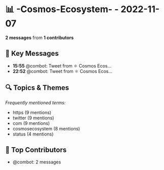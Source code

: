 # 📊 -Cosmos-Ecosystem- - 2022-11-07
**2 messages** from **1 contributors**

## 💬 Key Messages
- **15:55** @combot: [‌‌‌‌‎⁠](https://twitter.com/CosmosEcosystem/status/1589647827030138880)Tweet from ⚛️ Cosmos Ecos...
- **22:52** @combot: [‌‌‌‌‎⁠](https://twitter.com/CosmosEcosystem/status/1589752522247659521)Tweet from ⚛️ Cosmos Ecos...

## 🔍 Topics & Themes
*Frequently mentioned terms:*
- https (9 mentions)
- twitter (9 mentions)
- com (9 mentions)
- cosmosecosystem (8 mentions)
- status (4 mentions)

## 👥 Top Contributors
- @combot: 2 messages